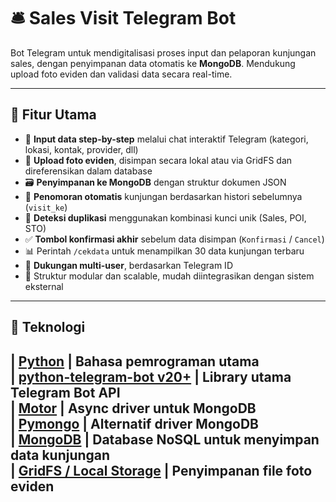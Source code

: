 # 🛎️ Sales Visit Telegram Bot

Bot Telegram untuk mendigitalisasi proses input dan pelaporan kunjungan sales, dengan penyimpanan data otomatis ke **MongoDB**. Mendukung upload foto eviden dan validasi data secara real-time.

---

## 🚀 Fitur Utama

- 🔄 **Input data step-by-step** melalui chat interaktif Telegram (kategori, lokasi, kontak, provider, dll)
- 📸 **Upload foto eviden**, disimpan secara lokal atau via GridFS dan direferensikan dalam database
- 🗃️ **Penyimpanan ke MongoDB** dengan struktur dokumen JSON
- 🔢 **Penomoran otomatis** kunjungan berdasarkan histori sebelumnya (`visit_ke`)
- 🚫 **Deteksi duplikasi** menggunakan kombinasi kunci unik (Sales, POI, STO)
- ✅ **Tombol konfirmasi akhir** sebelum data disimpan (`Konfirmasi` / `Cancel`)
- 📊 Perintah `/cekdata` untuk menampilkan 30 data kunjungan terbaru
- 👥 **Dukungan multi-user**, berdasarkan Telegram ID
- 🔧 Struktur modular dan scalable, mudah diintegrasikan dengan sistem eksternal

---

## 🧰 Teknologi

| [Python](https://www.python.org/)                  | Bahasa pemrograman utama                                                   
| [python-telegram-bot v20+](https://github.com/python-telegram-bot/python-telegram-bot) | Library utama Telegram Bot API               
| [Motor](https://motor.readthedocs.io/)             | Async driver untuk MongoDB                                                 
| [Pymongo](https://pymongo.readthedocs.io/)         | Alternatif driver MongoDB                                                  
| [MongoDB](https://www.mongodb.com/)                | Database NoSQL untuk menyimpan data kunjungan                              
| [GridFS / Local Storage](https://www.mongodb.com/docs/manual/core/gridfs/) | Penyimpanan file foto eviden                         
---
